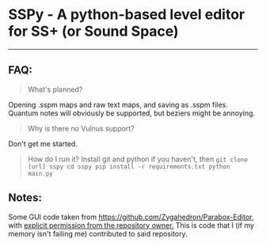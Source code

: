 # SSPy - A python-based level editor for SS+ (or Sound Space)



---
## FAQ:
> What's planned?

Opening .sspm maps and raw text maps, and saving as .sspm files.\
Quantum notes will obviously be supported, but beziers might be annoying.

> Why is there no Vulnus support?

Don't get me started.

> How do I run it?
Install git and python if you haven't, then
`git clone [url] sspy
cd sspy
pip install -r requirements.txt
python main.py`

## Notes:

Some GUI code taken from https://github.com/Zygahedron/Parabox-Editor, with [explicit permission from the repository owner.][1] This is code that I (if my memory isn't failing me) contributed to said repository.


[1]: https://i.imgur.com/7JyRsjb.png (Permission proof)
